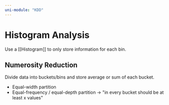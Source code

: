 ```yaml
---
uni-module: "KDD"
---
```


# Histogram Analysis

Use a [[Histogram]] to only store information for each bin.

## Numerosity Reduction

Divide data into buckets/bins and store average or sum of each bucket.

- Equal-width partition
- Equal-frequency / equal-depth partition → "in every bucket should be at least x values"

